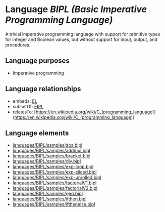 # Language _BIPL (Basic Imperative Programming Language)_
A trivial imperative programming language with support for primitive types for integer and Boolean values, but without support for input, output, and procedures.

## Language purposes
* Imperative programming

## Language relationships
* embeds: [EL](http://softlang.github.io/yas/languages/el.html)
* subsetOf: [EIPL](http://softlang.github.io/yas/languages/eipl.html)
* relatesTo: [https://en.wikipedia.org/wiki/C_(programming_language)](https://en.wikipedia.org/wiki/C_(programming_language))

## Language elements
* [languages/BIPL/samples/abs.bipl](../../languages/BIPL/samples/abs.bipl)
* [languages/BIPL/samples/addmul.bipl](../../languages/BIPL/samples/addmul.bipl)
* [languages/BIPL/samples/bracket.bipl](../../languages/BIPL/samples/bracket.bipl)
* [languages/BIPL/samples/div.bipl](../../languages/BIPL/samples/div.bipl)
* [languages/BIPL/samples/exp-loop.bipl](../../languages/BIPL/samples/exp-loop.bipl)
* [languages/BIPL/samples/exp-sliced.bipl](../../languages/BIPL/samples/exp-sliced.bipl)
* [languages/BIPL/samples/exp-unrolled.bipl](../../languages/BIPL/samples/exp-unrolled.bipl)
* [languages/BIPL/samples/factorialV1.bipl](../../languages/BIPL/samples/factorialV1.bipl)
* [languages/BIPL/samples/factorialV2.bipl](../../languages/BIPL/samples/factorialV2.bipl)
* [languages/BIPL/samples/geq.bipl](../../languages/BIPL/samples/geq.bipl)
* [languages/BIPL/samples/ifthen.bipl](../../languages/BIPL/samples/ifthen.bipl)
* [languages/BIPL/samples/ifthenelse.bipl](../../languages/BIPL/samples/ifthenelse.bipl)
